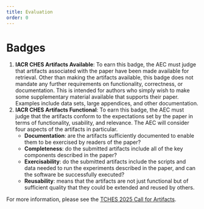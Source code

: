 ```yaml
---
title: Evaluation
order: 0
---
```


Badges
======

1. **IACR CHES Artifacts Available**: To earn this badge, the AEC must judge that artifacts associated with the paper have been made available for retrieval. Other than making the artifacts available, this badge does not mandate any further requirements on functionality, correctness, or documentation. This is intended for authors who simply wish to make some supplementary material available that supports their paper. Examples include data sets, large appendices, and other documentation.
2. **IACR CHES Artifacts Functional**: To earn this badge, the AEC must judge that the artifacts conform to the expectations set by the paper in terms of functionality, usability, and relevance. The AEC will consider four aspects of the artifacts in particular.
   * **Documentation**: are the artifacts sufficiently documented to enable them to be exercised by readers of the paper?
   * **Completeness**: do the submitted artifacts include all of the key components described in the paper?
   * **Exercisability**: do the submitted artifacts include the scripts and data needed to run the experiments described in the paper, and can the software be successfully executed?
   * **Reusability**: means that the artifacts are not just functional but of sufficient quality that they could be extended and reused by others.

For more information, please see the [TCHES 2025 Call for Artifacts](/ches2025/call).
